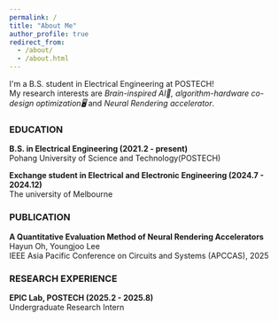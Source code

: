 ```yaml
---
permalink: /
title: "About Me"
author_profile: true
redirect_from: 
  - /about/
  - /about.html
---
```


<span style="font-size: 14px;">I'm a B.S. student in Electrical Engineering at POSTECH!  
My research interests are *Brain-inspired AI🧠, algorithm-hardware co-design optimization🖥️*  and *Neural Rendering accelerator*.</span>

### EDUCATION

<span style="font-size: 14px;">**B.S. in Electrical Engineering (2021.2 - present)**  
Pohang University of Science and Technology(POSTECH)</span>  

<span style="font-size: 14px;">**Exchange student in Electrical and Electronic Engineering (2024.7 - 2024.12)**  
The university of Melbourne</span>  

  
### PUBLICATION

<span style="font-size: 14px;">**A Quantitative Evaluation Method of Neural Rendering Accelerators**  
Hayun Oh, Youngjoo Lee  
IEEE Asia Pacific Conference on Circuits and Systems (APCCAS), 2025</span>  

  
### RESEARCH EXPERIENCE

<span style="font-size: 14px;">**EPIC Lab, POSTECH (2025.2 - 2025.8)**  
Undergraduate Research Intern</span>


